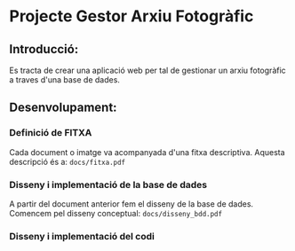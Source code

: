 # Projecte Gestor Arxiu Fotogràfic

## Introducció: 

Es tracta de crear una aplicació web per tal de gestionar un arxiu fotogràfic a traves d'una base de dades.

## Desenvolupament:

### Definició de FITXA

Cada document o imatge va acompanyada d'una fitxa descriptiva. Aquesta descripció és a: `docs/fitxa.pdf`

### Disseny i implementació de la base de dades

A partir del document anterior fem el disseny de la base de dades. Comencem pel disseny conceptual: `docs/disseny_bdd.pdf` 

### Disseny i implementació del codi
 
